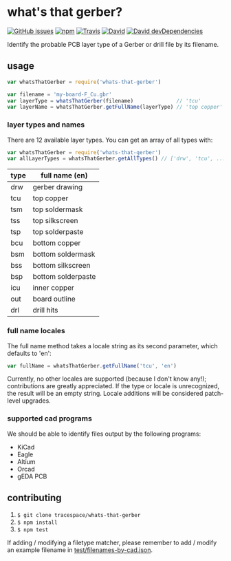 # what's that gerber?

[![GitHub issues](https://img.shields.io/github/issues/tracespace/whats-that-gerber.svg?style=flat-square&maxAge=86400)](https://github.com/tracespace/whats-that-gerber/issues)
[![npm](https://img.shields.io/npm/v/whats-that-gerber.svg?style=flat-square&maxAge=86400)](https://www.npmjs.com/package/whats-that-gerber)
[![Travis](https://img.shields.io/travis/tracespace/whats-that-gerber/master.svg?style=flat-square&maxAge=86400)](https://travis-ci.org/tracespace/whats-that-gerber)
[![David](https://img.shields.io/david/tracespace/whats-that-gerber.svg?style=flat-square&maxAge=86400)](https://david-dm.org/tracespace/whats-that-gerber)
[![David devDependencies](https://img.shields.io/david/dev/tracespace/whats-that-gerber.svg?style=flat-square&maxAge=86400)](https://david-dm.org/tracespace/whats-that-gerber?type=dev)

Identify the probable PCB layer type of a Gerber or drill file by its filename.

## usage

``` javascript
var whatsThatGerber = require('whats-that-gerber')

var filename = 'my-board-F_Cu.gbr'
var layerType = whatsThatGerber(filename)              // 'tcu'
var layerName = whatsThatGerber.getFullName(layerType) // 'top copper'
```

### layer types and names

There are 12 available layer types. You can get an array of all types with:

``` javascript
var whatsThatGerber = require('whats-that-gerber')
var allLayerTypes = whatsThatGerber.getAllTypes() // ['drw', 'tcu', ...]
```

type | full name (en)     
-----|--------------------
drw  | gerber drawing     
tcu  | top copper         
tsm  | top soldermask     
tss  | top silkscreen     
tsp  | top solderpaste    
bcu  | bottom copper      
bsm  | bottom soldermask  
bss  | bottom silkscreen  
bsp  | bottom solderpaste
icu  | inner copper       
out  | board outline      
drl  | drill hits         

### full name locales

The full name method takes a locale string as its second parameter, which defaults to 'en':

``` javascript
var fullName = whatsThatGerber.getFullName('tcu', 'en')
```

Currently, no other locales are supported (because I don't know any!); contributions are greatly appreciated. If the type or locale is unrecognized, the result will be an empty string. Locale additions will be considered patch-level upgrades.

### supported cad programs

We should be able to identify files output by the following programs:

* KiCad
* Eagle
* Altium
* Orcad
* gEDA PCB

## contributing

1. `$ git clone tracespace/whats-that-gerber`
2. `$ npm install`
3. `$ npm test`

If adding / modifying a filetype matcher, please remember to add / modify an example filename in [test/filenames-by-cad.json](test/filenames-by-cad.json).
